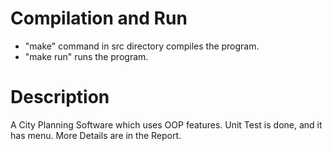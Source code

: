 # Compilation and Run  

- "make" command in src directory compiles the program.
- "make run" runs the program.  

# Description  

A City Planning Software which uses OOP features. Unit Test is done, and it has menu. More Details are in the Report.  